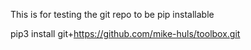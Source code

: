 This is for testing the git repo to be pip installable 


pip3 install git+https://github.com/mike-huls/toolbox.git